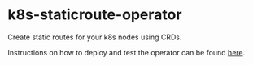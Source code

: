 # k8s-staticroute-operator
Create static routes for your k8s nodes using CRDs.

Instructions on how to deploy and test the operator can be found [here](operator/README.md).

